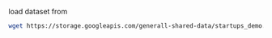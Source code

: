 load dataset from 
```sh
wget https://storage.googleapis.com/generall-shared-data/startups_demo.json
```
